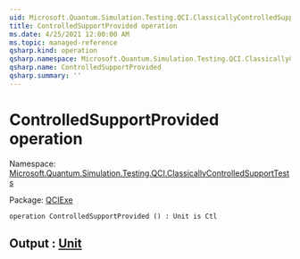 ```yaml
---
uid: Microsoft.Quantum.Simulation.Testing.QCI.ClassicallyControlledSupportTests.ControlledSupportProvided
title: ControlledSupportProvided operation
ms.date: 4/25/2021 12:00:00 AM
ms.topic: managed-reference
qsharp.kind: operation
qsharp.namespace: Microsoft.Quantum.Simulation.Testing.QCI.ClassicallyControlledSupportTests
qsharp.name: ControlledSupportProvided
qsharp.summary: ''
---
```


# ControlledSupportProvided operation

Namespace: [Microsoft.Quantum.Simulation.Testing.QCI.ClassicallyControlledSupportTests](xref:Microsoft.Quantum.Simulation.Testing.QCI.ClassicallyControlledSupportTests)

Package: [QCIExe](https://nuget.org/packages/QCIExe)




```qsharp
operation ControlledSupportProvided () : Unit is Ctl
```


## Output : [Unit](xref:microsoft.quantum.qsharp.valueliterals#unit-literal)


